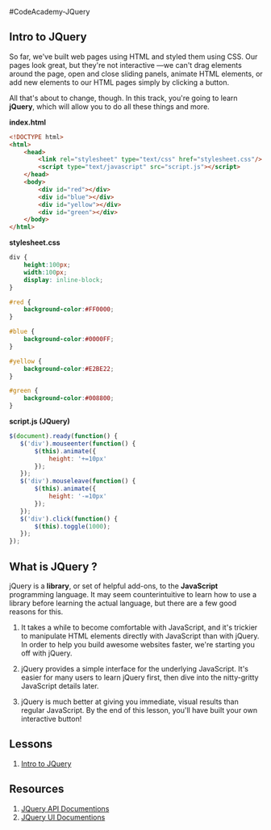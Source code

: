 #CodeAcademy-JQuery
## Intro to JQuery 

So far, we've built web pages using HTML and styled them using CSS. Our pages look great, but they're not interactive —we can't drag elements around the page, open and close sliding panels, animate HTML elements, or add new elements to our HTML pages simply by clicking a button.

All that's about to change, though. In this track, you're going to learn **jQuery**, which will allow you to do all these things and more.

**index.html**
```html
<!DOCTYPE html>
<html>
    <head>
        <link rel="stylesheet" type="text/css" href="stylesheet.css"/>
        <script type="text/javascript" src="script.js"></script>
    </head>
    <body>
        <div id="red"></div>
        <div id="blue"></div>
        <div id="yellow"></div>
        <div id="green"></div>
    </body>
</html>
```

**stylesheet.css**
```css
div {
    height:100px;
    width:100px;
    display: inline-block;
}

#red {
    background-color:#FF0000;
}

#blue {
    background-color:#0000FF;
}

#yellow {
    background-color:#E2BE22;
}

#green {
    background-color:#008800;
}
```

**script.js (JQuery)**
```javascript
$(document).ready(function() {
   $('div').mouseenter(function() {
       $(this).animate({
           height: '+=10px'
       });
   });
   $('div').mouseleave(function() {
       $(this).animate({
           height: '-=10px'
       }); 
   });
   $('div').click(function() {
       $(this).toggle(1000);
   }); 
});
```

## What is JQuery ? 

jQuery is a **library**, or set of helpful add-ons, to the **JavaScript** programming language. It may seem counterintuitive to learn how to use a library before learning the actual language, but there are a few good reasons for this.

1. It takes a while to become comfortable with JavaScript, and it's trickier to manipulate HTML elements directly with JavaScript than with jQuery. In order to help you build awesome websites faster, we're starting you off with jQuery.

2. jQuery provides a simple interface for the underlying JavaScript. It's easier for many users to learn jQuery first, then dive into the nitty-gritty JavaScript details later.

3. jQuery is much better at giving you immediate, visual results than regular JavaScript. By the end of this lesson, you'll have built your own interactive button!


## Lessons
1. [Intro to JQuery](https://github.com/yclim95/CodeAcademy-JQuery/tree/master/Lesson1_intro_to_jquery)

## Resources 
1. [JQuery API Documentions](https://api.jquery.com/)
2. [JQuery UI Documentions](https://jqueryui.com/)